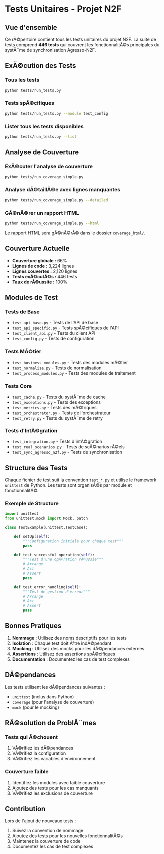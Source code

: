 ﻿# Tests Unitaires - Projet N2F

## Vue d'ensemble

Ce rÃ©pertoire contient tous les tests unitaires du projet N2F. La suite de tests
comprend **446 tests** qui couvrent les fonctionnalitÃ©s principales du systÃ¨me de
synchronisation Agresso-N2F.

## ExÃ©cution des Tests

### Tous les tests

```bash
python tests/run_tests.py
```

### Tests spÃ©cifiques

```bash
python tests/run_tests.py --module test_config
```

### Lister tous les tests disponibles

```bash
python tests/run_tests.py --list
```

## Analyse de Couverture

### ExÃ©cuter l'analyse de couverture

```bash
python tests/run_coverage_simple.py
```

### Analyse dÃ©taillÃ©e avec lignes manquantes

```bash
python tests/run_coverage_simple.py --detailed
```

### GÃ©nÃ©rer un rapport HTML

```bash
python tests/run_coverage_simple.py --html
```

Le rapport HTML sera gÃ©nÃ©rÃ© dans le dossier `coverage_html/`.

## Couverture Actuelle

- **Couverture globale :** 66%
- **Lignes de code :** 3,224 lignes
- **Lignes couvertes :** 2,120 lignes
- **Tests exÃ©cutÃ©s :** 446 tests
- **Taux de rÃ©ussite :** 100%

## Modules de Test

### Tests de Base

- `test_api_base.py` - Tests de l'API de base
- `test_api_specific.py` - Tests spÃ©cifiques de l'API
- `test_client_api.py` - Tests du client API
- `test_config.py` - Tests de configuration

### Tests MÃ©tier

- `test_business_modules.py` - Tests des modules mÃ©tier
- `test_normalize.py` - Tests de normalisation
- `test_process_modules.py` - Tests des modules de traitement

### Tests Core

- `test_cache.py` - Tests du systÃ¨me de cache
- `test_exceptions.py` - Tests des exceptions
- `test_metrics.py` - Tests des mÃ©triques
- `test_orchestrator.py` - Tests de l'orchestrateur
- `test_retry.py` - Tests du systÃ¨me de retry

### Tests d'IntÃ©gration

- `test_integration.py` - Tests d'intÃ©gration
- `test_real_scenarios.py` - Tests de scÃ©narios rÃ©els
- `test_sync_agresso_n2f.py` - Tests de synchronisation

## Structure des Tests

Chaque fichier de test suit la convention `test_*.py` et utilise le framework `unittest`
de Python. Les tests sont organisÃ©s par module et fonctionnalitÃ©.

### Exemple de Structure

```python
import unittest
from unittest.mock import Mock, patch

class TestExample(unittest.TestCase):

    def setUp(self):
        """Configuration initiale pour chaque test"""
        pass

    def test_successful_operation(self):
        """Test d'une opÃ©ration rÃ©ussie"""
        # Arrange
        # Act
        # Assert
        pass

    def test_error_handling(self):
        """Test de gestion d'erreur"""
        # Arrange
        # Act
        # Assert
        pass
```

## Bonnes Pratiques

1. **Nommage** : Utilisez des noms descriptifs pour les tests
2. **Isolation** : Chaque test doit Ãªtre indÃ©pendant
3. **Mocking** : Utilisez des mocks pour les dÃ©pendances externes
4. **Assertions** : Utilisez des assertions spÃ©cifiques
5. **Documentation** : Documentez les cas de test complexes

## DÃ©pendances

Les tests utilisent les dÃ©pendances suivantes :

- `unittest` (inclus dans Python)
- `coverage` (pour l'analyse de couverture)
- `mock` (pour le mocking)

## RÃ©solution de ProblÃ¨mes

### Tests qui Ã©chouent

1. VÃ©rifiez les dÃ©pendances
2. VÃ©rifiez la configuration
3. VÃ©rifiez les variables d'environnement

### Couverture faible

1. Identifiez les modules avec faible couverture
2. Ajoutez des tests pour les cas manquants
3. VÃ©rifiez les exclusions de couverture

## Contribution

Lors de l'ajout de nouveaux tests :

1. Suivez la convention de nommage
2. Ajoutez des tests pour les nouvelles fonctionnalitÃ©s
3. Maintenez la couverture de code
4. Documentez les cas de test complexes
